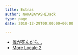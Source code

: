 ```yaml
---
title: Extras
author: NAKABAYASHIJack
type: page
date: 2018-12-29T00:00:00+00:00

---
```


 * [僕が死んだら…](/when_i_die/)
 * [More Locale 2](/morelocale-2/)
